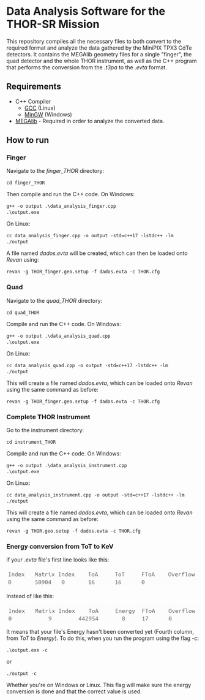 # Data Analysis Software for the THOR-SR Mission

This repository compiles all the necessary files to both convert to the required format and analyze the data gathered by the MiniPIX TPX3 CdTe detectors. It contains the MEGAlib geometry files for a single "finger", the quad detector and the whole THOR instrument, as well as the C++ program that performs the conversion from the *.t3pa* to the *.evta* format. 


## Requirements

- C++ Compiler
    - [GCC](https://gcc.gnu.org/) (Linux)
    - [MinGW](https://www.mingw-w64.org/) (Windows)
- [MEGAlib](https://megalibtoolkit.com/home.html) - Required in order to analyze the converted data.


## How to run

### Finger

Navigate to the *finger_THOR* directory: 
```
cd finger_THOR
```

Then compile and run the C++ code. On Windows:
```
g++ -o output .\data_analysis_finger.cpp
.\output.exe
```

On Linux:
```
cc data_analysis_finger.cpp -o output -std=c++17 -lstdc++ -lm
./output
```

A file named *dados.evta* will be created, which can then be loaded onto *Revan* using:
```
revan -g THOR_finger.geo.setup -f dados.evta -c THOR.cfg
```


### Quad
Navigate to the *quad_THOR* directory:
```
cd quad_THOR
```

Compile and run the C++ code. On Windows:
```
g++ -o output .\data_analysis_quad.cpp
.\output.exe
```

On Linux:
```
cc data_analysis_quad.cpp -o output -std=c++17 -lstdc++ -lm
./output
```

This will create a file named *dados.evta*, which can be loaded onto *Revan* using the same command as before:
```
revan -g THOR_finger.geo.setup -f dados.evta -c THOR.cfg
```


### Complete THOR Instrument
Go to the instrument directory:
```
cd instrument_THOR
```
Compile and run the C++ code. On Windows:
```
g++ -o output .\data_analysis_instrument.cpp
.\output.exe
```

On Linux:
```
cc data_analysis_instrument.cpp -o output -std=c++17 -lstdc++ -lm
./output
```

This will create a file named *dados.evta*, which can be loaded onto *Revan* using the same command as before:
```
revan -g THOR.geo.setup -f dados.evta -c THOR.cfg
```


### Energy conversion from ToT to KeV
if your *.evta* file's first line looks like this:

![Alt text](images/t3pa_tot.png ".t3pa file ToT")

Instead of like this:

![Alt text](images/t3pa_energy.png ".t3pa file Energy")

It means that your file's Energy hasn't been converted yet (Fourth column, from *ToT* to *Energy*). To do this, when you run the program using the flag *-c*:
```
.\output.exe -c 
```
or

```
./output -c
```

Whether you're on Windows or Linux. This flag will make sure the energy conversion is done and that the correct value is used.